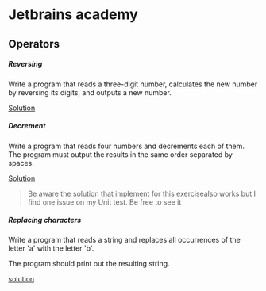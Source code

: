 # Jetbrains academy

## Operators 

##### Reversing

Write a program that reads a three-digit number, calculates the new number by reversing its digits, and outputs a new number.

[Solution](./src/fr/myt/learn/operator/Reversing.java)

##### Decrement

Write a program that reads four numbers and decrements each of them.
The program must output the results in the same order separated by spaces.

[Solution](./src/fr/myt/learn/operator/Decrement.java)

> Be aware the solution that implement for this exercisealso works but I find one issue on my Unit test. Be free to see it

##### Replacing characters

Write a program that reads a string and replaces all occurrences of the letter 'a' with the letter 'b'.

The program should print out the resulting string.

[solution](./src/fr/myt/learn/strings/Replacing.java)